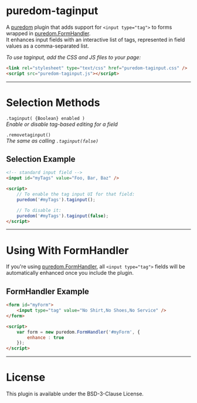 puredom-taginput
================
A [puredom](http://puredom.org) plugin that adds support for `<input type="tag">` to forms wrapped in [puredom.FormHandler](http://puredom.org/docs/symbols/puredom.FormHandler.html).  
It enhances input fields with an interactive list of tags, represented in field values as a comma-separated list.  

*To use taginput, add the CSS and JS files to your page:*  
```html
<link rel="stylesheet" type="text/css" href="puredom-taginput.css" />
<script src="puredom-taginput.js"></script>
```


---


Selection Methods
=================

`.taginput( {Boolean} enabled )`  
*Enable or disable tag-based editing for a field*  

`.removetaginput()`  
*The same as calling `.taginput(false)`*  

Selection Example
-----------------
```html
<!-- standard input field -->
<input id="myTags" value="Foo, Bar, Baz" />

<script>
	// To enable the tag input UI for that field:
	puredom('#myTags').taginput();

	// To disable it:
	puredom('#myTags').taginput(false);
</script>
```


---


Using With FormHandler
======================
If you're using [puredom.FormHandler](http://puredom.org/docs/symbols/puredom.FormHandler.html), all `<input type="tag">` fields will be automatically enhanced once you include the plugin.  

FormHandler Example
-------------------
```html
<form id="myForm">
	<input type="tag" value="No Shirt,No Shoes,No Service" />
</form>

<script>
	var form = new puredom.FormHandler('#myForm', {
		enhance : true
	});
</script>
```


---


License
=======
This plugin is available under the BSD-3-Clause License.

